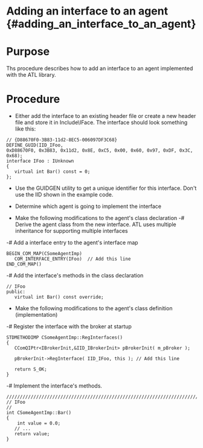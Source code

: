 # Adding an interface to an agent {#adding_an_interface_to_an_agent}

# Purpose
Ths procedure describes how to add an interface to an agent implemented with the ATL library.

# Procedure

- Either add the interface to an existing header file or create a new header file and store it in Include\IFace.  The interface should look something like this:
~~~
// {D88670F0-3B83-11d2-8EC5-006097DF3C68}
DEFINE_GUID(IID_IFoo,
0xD88670F0, 0x3B83, 0x11d2, 0x8E, 0xC5, 0x00, 0x60, 0x97, 0xDF, 0x3C, 0x68);
interface IFoo : IUnknown
{
   virtual int Bar() const = 0;
};
~~~

- Use the GUIDGEN utility to get a unique identifier for this interface. Don't use the IID shown in the example code.

- Determine which agent is going to implement the interface

- Make the following modifications to the agent's class declaration
-# Derive the agent class from the new interface.  ATL uses multiple inheritance for supporting multiple interfaces

-# Add a interface entry to the agent's interface map
~~~
BEGIN_COM_MAP(CSomeAgentImp)
   COM_INTERFACE_ENTRY(IFoo)  // Add this line
END_COM_MAP()
~~~

-# Add the interface's methods in the class declaration
~~~
// IFoo
public:
   virtual int Bar() const override;
~~~

- Make the following modifications to the agent's class definition (implementation)

-# Register the interface with the broker at startup
~~~
STDMETHODIMP CSomeAgentImp::RegInterfaces()
{
   CComQIPtr<IBrokerInit,&IID_IBrokerInit> pBrokerInit( m_pBroker );

   pBrokerInit->RegInterface( IID_IFoo, this ); // Add this line

   return S_OK;
}
~~~

-# Implement the interface's methods.
~~~
/////////////////////////////////////////////////////////////////////////
// IFoo
//
int CSomeAgentImp::Bar()
{
    int value = 0.0;
   // ...
   return value;
}
~~~
